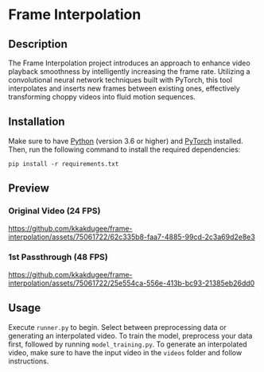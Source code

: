 # Frame Interpolation

## Description
The Frame Interpolation project introduces an approach to enhance video playback smoothness by intelligently increasing the frame rate. Utilizing a convolutional neural network techniques built with PyTorch, this tool interpolates and inserts new frames between existing ones, effectively transforming choppy videos into fluid motion sequences.

## Installation
Make sure to have [Python](https://www.python.org/downloads/) (version 3.6 or higher) and [PyTorch](https://pytorch.org/get-started/locally/) installed. Then, run the following command to install the required dependencies:

```
pip install -r requirements.txt
```

## Preview
### Original Video (24 FPS)
https://github.com/kkakdugee/frame-interpolation/assets/75061722/62c335b8-faa7-4885-99cd-2c3a69d2e8e3

### 1st Passthrough (48 FPS)
https://github.com/kkakdugee/frame-interpolation/assets/75061722/25e554ca-556e-413b-bc93-21385eb26dd0





## Usage
Execute `runner.py` to begin. Select between preprocessing data or generating an interpolated video. To train the model, preprocess your data first, followed by running `model_training.py`. To generate an interpolated video, make sure to have the input video in the `videos` folder and follow instructions.
